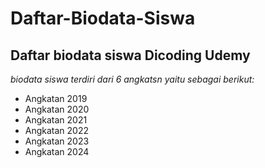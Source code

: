 Daftar-Biodata-Siswa
==
Daftar biodata siswa Dicoding Udemy
--
*biodata siswa terdiri dari 6 angkatsn yaitu sebagai berikut:*
- Angkatan 2019
- Angkatan 2020
- Angkatan 2021
- Angkatan 2022
- Angkatan 2023
- Angkatan 2024

